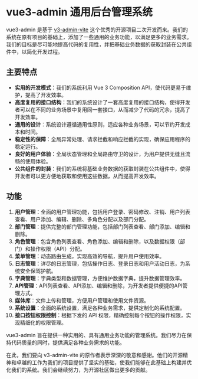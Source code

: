 # vue3-admin 通用后台管理系统

vue3-admin 是基于 [v3-admin-vite](https://github.com/un-pany/v3-admin-vite) 这个优秀的开源项目二次开发而来。我们的系统在原有项目的基础上，添加了一些通用的业务功能，以满足更多的业务需求。我们的目标是尽可能地提高代码的复用性，并把基础业务数据的获取封装在公共组件中，以简化开发过程。

## 主要特点

- **实用的开发模式**：我们的系统利用 Vue 3 Composition API，使代码更易于维护，提高了开发效率。
- **高度复用的接口结构**：我们的系统设计了一套高度复用的接口结构，使得开发者可以在不同的业务场景中复用同一套接口，从而减少了代码的冗余，提高了开发效率。
- **通用的设计**：系统设计遵循通用性原则，适应各种业务场景，可以节约开发成本和时间。
- **稳定性的保障**：全局异常处理、请求拦截和响应拦截的实现，确保应用程序的稳定运行。
- **良好的用户体验**：全局状态管理和全局路由守卫的设计，为用户提供无缝且流畅的使用体验。
- **公共组件的封装**：我们的系统将基础业务数据的获取封装在公共组件中，使得开发者可以更方便地获取和使用这些数据，从而提高开发效率。

## 功能

1. **用户管理**：全面的用户管理功能，包括用户登录、密码修改、注销、用户列表查看、用户添加、编辑、删除、多角色分配以及部门分配。
2. **部门管理**：提供完整的部门管理功能，包括部门列表查看、部门添加、编辑和删除。
3. **角色管理**：包含角色列表查看、角色添加、编辑和删除，以及数据权限（部门）和操作权限（API）分配。
4. **菜单管理**：动态路由生成，实现高效的导航，提升用户使用效率。
5. **日志管理**：详尽的日志管理，包括操作日志、登录日志和用户活动日志，为系统安全保驾护航。
6. **字典管理**：字典类型和数据管理，方便维护数据字典，提升数据管理效率。
7. **API管理**：API列表查看、API添加、编辑和删除，为开发者提供便捷的API管理方式。
8. **媒体库**：文件上传和管理，方便用户管理和使用文件资源。
9. **系统设置**：全面的系统设置，满足各种业务需求，提供定制化的系统配置。
10. **接口按钮权限控制**：根据下发的 API 权限，精确控制每个按钮的操作权限，实现精细化的权限管理。

vue3-admin 旨在提供一种实用的、具有通用业务功能的管理系统。我们尽力在保持代码质量的同时，提供满足各种业务需求的功能。

在此，我们要向 v3-admin-vite 的原作者表示深深的敬意和感谢。他们的开源精神和卓越的工作为我们的项目提供了坚实的基础，使我们能够在此基础上构建并优化我们的系统。我们会继续努力，为开源社区做出更多的贡献。